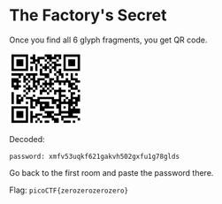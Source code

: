 # The Factory's Secret

Once you find all 6 glyph fragments, you get QR code.

![Qr code](qr.png)

Decoded:
```
password: xmfv53uqkf621gakvh502gxfu1g78glds
```

Go back to the first room and paste the password there.

Flag: `picoCTF{zerozerozerozero}`